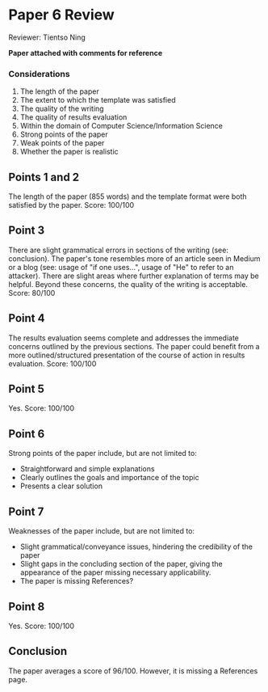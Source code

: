 # Paper 6 Review
Reviewer: Tientso Ning

<b>Paper attached with comments for reference</b>

### Considerations
1. The length of the paper
2. The extent to which the template was satisfied
3. The quality of the writing
4. The quality of results evaluation
5. Within the domain of Computer Science/Information Science
6. Strong points of the paper
7. Weak points of the paper
8. Whether the paper is realistic

## Points 1 and 2
The length of the paper (855 words) and the template format were both satisfied by the paper.
Score: 100/100

## Point 3
There are slight grammatical errors in sections of the writing (see: conclusion).
The paper's tone resembles more of an article seen in Medium or a blog (see: usage of "if one uses...", usage of "He" to refer to an  attacker).
There are slight areas where further explanation of terms may be helpful.
Beyond these concerns, the quality of the writing is acceptable.
Score: 80/100

## Point 4
The results evaluation seems complete and addresses the immediate concerns outlined by the previous sections.
The paper could benefit from a more outlined/structured presentation of the course of action in results evaluation.
Score: 100/100

## Point 5
Yes.
Score: 100/100

## Point 6
Strong points of the paper include, but are not limited to:
- Straightforward and simple explanations
- Clearly outlines the goals and importance of the topic
- Presents a clear solution

## Point 7
Weaknesses of the paper include, but are not limited to:
- Slight grammatical/conveyance issues, hindering the credibility of the paper
- Slight gaps in the concluding section of the paper, giving the appearance of the paper missing necessary applicability.
- The paper is missing References?

## Point 8
Yes.
Score: 100/100

## Conclusion
The paper averages a score of 96/100. However, it is missing a References page.

